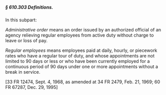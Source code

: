 ##### § 610.303 Definitions. #####

In this subpart:

*Administrative order* means an order issued by an authorized official of an agency relieving regular employees from active duty without charge to leave or loss of pay.

*Regular employees* means employees paid at daily, hourly, or piecework rates who have a regular tour of duty, and whose appointments are not limited to 90 days or less or who have been currently employed for a continuous period of 90 days under one or more appointments without a break in service.

[33 FR 12474, Sept. 4, 1968, as amended at 34 FR 2479, Feb. 21, 1969; 60 FR 67287, Dec. 29, 1995]